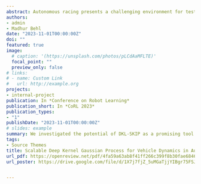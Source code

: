 ```yaml
---
abstract: Autonomous racing presents a challenging environment for testing the limits of autonomous vehicle technology. Accurately modeling the vehicle dynamics (with all forces and tires) is critical for high-speed racing, but it remains a difficult task and requires an intricate balance between run-time computational demands and modeling complexity. Researchers have proposed utilizing learning-based methods such as Gaussian Processes (GP) for learning vehicle dynamics. However, current approaches often oversimplify the modeling process or apply strong assumptions, leading to unrealistic results that cannot translate to real-world settings. In this paper, we proposed DKL-SKIP, a method combining deep kernel learning (DKL) with SKIP-GP, for vehicle dynamics modeling. Our approach outperforms standard GP methods and the Numerical algorithms for Subspace State Space System Identification technique (N4SID) in terms of prediction accuracy. In addition to evaluating DKL-SKIP on real-world data, we also evaluate its performance using a high-fidelity autonomous racing AutoVerse simulator. The results highlight the potential of DKL-SKIP as a promising tool for modeling complex vehicle dynamics in both real-world and simulated environments.
authors:
- admin
- Madhur Behl
date: "2023-11-01T00:00:00Z"
doi: ""
featured: true
image:
  # caption: '(https://unsplash.com/photos/pLCdAaMFLTE)'
  focal_point: ""
  preview_only: false
# links:
# - name: Custom Link
#   url: http://example.org
projects:
- internal-project
publication: In *Conference on Robot Learning*
publication_short: In *CoRL 2023*
publication_types:
- "1"
publishDate: "2023-11-01T00:00:00Z"
# slides: example
summary: We investigated the potential of DKL-SKIP as a promising tool for modeling complex vehicle dynamics in both real-world and simulated environments.
tags:
- Source Themes
title: Scalable Deep Kernel Gaussian Process for Vehicle Dynamics in Autonomous Racing
url_pdf: https://openreview.net/pdf/4fa59a63ab8f41ff266c399f8b30fae68463a33e.pdf
url_poster: https://drive.google.com/file/d/1X7j7fjZ_5uMGaTjjYIBgr75FSJEmYaB0/view?usp=sharing


---
```


<!-- {{% callout note %}}
Click the *Cite* button above to demo the feature to enable visitors to import publication metadata into their reference management software.
{{% /callout %}}

{{% callout note %}}
Click the *Slides* button above to demo Academic's Markdown slides feature.
{{% /callout %}}

Supplementary notes can be added here, including [code and math](https://sourcethemes.com/academic/docs/writing-markdown-latex/). -->

